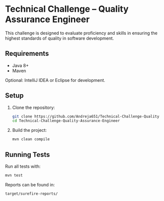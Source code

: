 # Technical Challenge – Quality Assurance Engineer

This challenge is designed to evaluate proficiency and skills in ensuring the highest standards of quality in software development.

## Requirements

* Java 8+
* Maven

Optional: IntelliJ IDEA or Eclipse for development.

## Setup

1. Clone the repository:
   ```bash
   git clone https://github.com/Andreja651/Technical-Challenge-Quality-Assurance-Engineer.git
   cd Technical-Challenge-Quality-Assurance-Engineer
   ```

2. Build the project:
   ```bash
   mvn clean compile
   ```

## Running Tests

Run all tests with:
```bash
mvn test
```

Reports can be found in:
```
target/surefire-reports/
```
